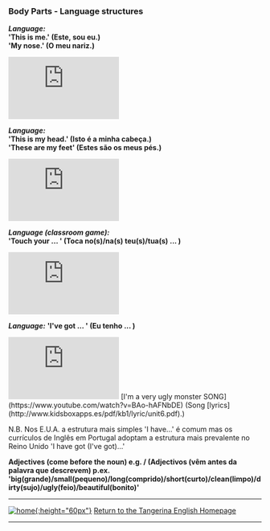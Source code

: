 ### Body Parts - Language structures

***Language:***  
**'This is me.' (Este, sou eu.)**  
**'My nose.' (O meu nariz.)**  

<iframe width="220" height="124" src="https://www.youtube.com/embed/QkHQ0CYwjaI" frameborder="0" allow="accelerometer; autoplay; clipboard-write; encrypted-media; gyroscope; picture-in-picture" allowfullscreen></iframe>  

***Language:***  
**'This is my head.' (Isto é a minha cabeça.)**  
**'These are my feet' (Estes são os meus pés.)**  

<iframe width="220" height="124" src="https://www.youtube.com/embed/4-T9QuldVOw" frameborder="0" allow="accelerometer; autoplay; clipboard-write; encrypted-media; gyroscope; picture-in-picture" allowfullscreen></iframe>  

***Language (classroom game):***  
**'Touch your ... ' (Toca no(s)/na(s) teu(s)/tua(s) ... )**  

<iframe width="220" height="124" src="https://www.youtube.com/embed/3ZWtDfBoU-E" frameborder="0" allow="accelerometer; autoplay; clipboard-write; encrypted-media; gyroscope; picture-in-picture" allowfullscreen></iframe>  

***Language:*** 
**'I've got ... ' (Eu tenho ... )**  

<iframe width="220" height="124" src="https://www.youtube.com/embed/BAo-hAFNbDE" frameborder="0" allow="accelerometer; autoplay; clipboard-write; encrypted-media; gyroscope; picture-in-picture" allowfullscreen></iframe>  
[I'm a very ugly monster SONG](https://www.youtube.com/watch?v=BAo-hAFNbDE) (Song [lyrics](http://www.kidsboxapps.es/pdf/kb1/lyric/unit6.pdf).)  

N.B. Nos E.U.A. a estrutura mais simples 'I have...' é comum mas os currículos de Inglês em Portugal adoptam a estrutura mais prevalente no Reino Unido 'I have got (I've got)...'

**Adjectives (come before the noun) e.g. / (Adjectivos (vêm antes da palavra que descrevem) p.ex.**   **'big(grande)/small(pequeno)/long(comprido)/short(curto)/clean(limpo)/dirty(sujo)/ugly(feio)/beautiful(bonito)'**  

***
[![home](https://1blockatatime.github.io/English/images/home.png){:height="60px"}](https://tangerina-pt.github.io/English) [Return to the Tangerina English Homepage](https://tangerina-pt.github.io/English)  

***

